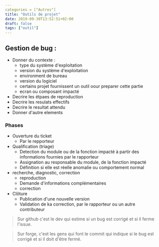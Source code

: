 ```yaml
---
categories = ["Autres"]
title: "Outils de projet"
date: 2019-09-30T13:52:51+02:00
draft: false
tags: ["outil"]
---
```

## Gestion de bug :

+ Donner du contexte :
  + type du système d'exploitation
  + version du système d'exploitation
  + environment de bureau
  + version du logiciel
  + certains projet fournissent un outil oour preparer cette partie
  + ecran ou composant impacté
+ Decrire les étpaes de reproduction
+ Decrire les resulats effectifs
+ Decrire le resultat attendu
+ Donner d'autre elements

### Phases

+ Ouverture du ticket
  + Par le repporteur
+ Qualification (triage)
  + Detection du module ou de la fonction impacté à partir des informations fournies par le rapporteur
  + Assignation au responsable du module, de la fonction impacté
  + Définition si elle est réelle anomalie ou comportement normal
+ recherche, diagnostic, correction
  + reproduction
  + Demande d'informations complémentaires
  + correction
+ Clôture
  + Publication d'une nouvelle version
  + Validation de ka correction, par le rapporteur ou un autre contributeur

> Sur github c'est le dev qui estime si un bug est corrigé et si il ferme l'issue.

> Sur forge, c'est les gens qui font le commit qui indique si le bug est corrigé et si il doit d'être fermé.
